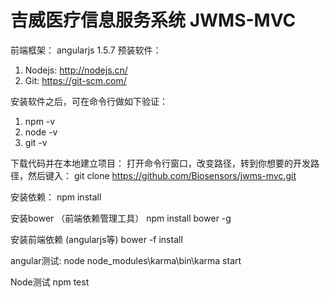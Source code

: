 吉威医疗信息服务系统 JWMS-MVC
============
前端框架： angularjs 1.5.7 
预装软件：
1. Nodejs: http://nodejs.cn/
2. Git: https://git-scm.com/

安装软件之后，可在命令行做如下验证：
1. npm -v
2. node -v
3. git -v

下载代码并在本地建立项目：
打开命令行窗口，改变路径，转到你想要的开发路径，然后键入：
 git clone https://github.com/Biosensors/jwms-mvc.git

安装依赖：
  npm install

安装bower （前端依赖管理工具）
   npm install bower -g

安装前端依赖 (angularjs等)
   bower -f install

angular测试:
    node node_modules\karma\bin\karma start

Node测试
    npm test


